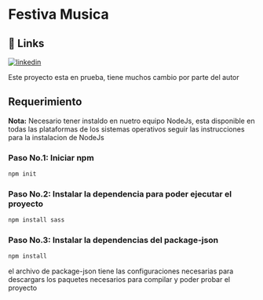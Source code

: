# Festiva Musica

## 🔗 Links
[![linkedin](https://img.shields.io/badge/linkedin-0A66C2?style=for-the-badge&logo=linkedin&logoColor=white)](https://www.linkedin.com/)

Este proyecto esta en prueba, tiene muchos cambio por parte del autor

## Requerimiento

**Nota:** Necesario tener instaldo en nuetro equipo NodeJs, esta disponible en todas las plataformas de los sistemas operativos
seguir las instrucciones para la instalacion de NodeJs

### Paso No.1: Iniciar npm
```bash
npm init
```
### Paso No.2: Instalar la dependencia para poder ejecutar el proyecto
```bash
npm install sass
```
### Paso No.3: Instalar la dependencias del package-json 

```bash
npm install
```

el archivo de package-json tiene las configuraciones necesarias para descargars los paquetes necesarios para compilar y poder probar el proyecto 







